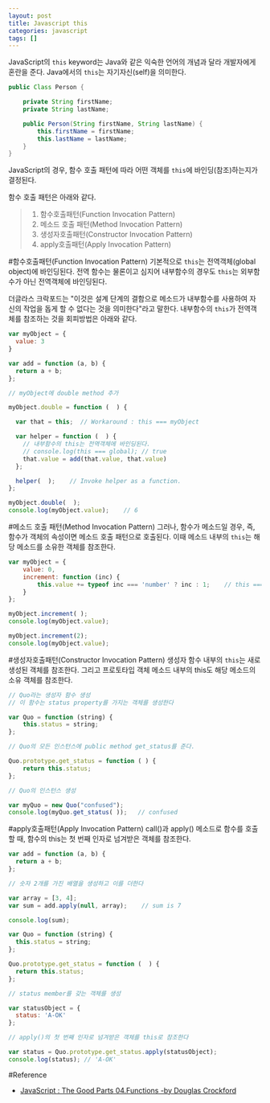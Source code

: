 ```yaml
---
layout: post
title: Javascript this
categories: javascript
tags: []
---
```


JavaScript의 `this` keyword는 Java와 같은 익숙한 언어의 개념과 달라 개발자에게 혼란을 준다. Java에서의 `this`는 자기자신(self)을 의미한다.

```java
public Class Person {

    private String firstName;
    private String lastName;

    public Person(String firstName, String lastName) {
    	this.firstName = firstName;
    	this.lastName = lastName;
    }
}
```

JavaScript의 경우, 함수 호출 패턴에 따라 어떤 객체를  `this`에 바인딩(참조)하는지가 결정된다.

함수 호출 패턴은 아래와 같다.

> 1. 함수호출패턴(Function Invocation Pattern)
> 2. 메소드 호출 패턴(Method Invocation Pattern)
> 3. 생성자호출패턴(Constructor Invocation Pattern)
> 4. apply호출패턴(Apply Invocation Pattern)


#함수호출패턴(Function Invocation Pattern)
기본적으로 `this`는 전역객체(global object)에 바인딩된다. 전역 함수는 물론이고 심지어 내부함수의 경우도 `this`는 외부함수가 아닌 전역객체에 바인딩된다.

더글라스 크락포드는 "이것은 설계 단계의 결함으로 메소드가 내부함수를 사용하여 자신의 작업을 돕게 할 수 없다는 것을 의미한다"라고 말한다. 내부함수의 `this`가 전역객체를 참조하는 것을 회피방법은 아래와 같다.

```javascript
var myObject = {
  value: 3
}

var add = function (a, b) {
  return a + b;
};

// myObject에 double method 추가

myObject.double = function (  ) {

  var that = this;	// Workaround : this === myObject

  var helper = function (  ) {
    // 내부함수의 this는 전역객체에 바인딩된다.
    // console.log(this === global); // true
    that.value = add(that.value, that.value)
  };

  helper(  );    // Invoke helper as a function.
};

myObject.double(  );
console.log(myObject.value);    // 6
```

#메소드 호출 패턴(Method Invocation Pattern)
그러나, 함수가 메소드일 경우, 즉, 함수가 객체의 속성이면 메소드 호출 패턴으로 호출된다. 이때 메소드 내부의 `this`는 해당 메소드를 소유한 객체를 참조한다.

```javascript
var myObject = {
    value: 0,
    increment: function (inc) {
        this.value += typeof inc === 'number' ? inc : 1;	// this === myObject
    }
};

myObject.increment( );
console.log(myObject.value);

myObject.increment(2);
console.log(myObject.value);
```

#생성자호출패턴(Constructor Invocation Pattern)
생성자 함수 내부의 `this`는 새로 생성된 객체를 참조한다. 그리고 프로토타입 객체 메소드 내부의 this도 해당 메소드의 소유 객체를 참조한다.

```javascript
// Quo라는 생성자 함수 생성
// 이 함수는 status property를 가지는 객체를 생성한다

var Quo = function (string) {
    this.status = string;
};

// Quo의 모든 인스턴스에 public method get_status를 준다.

Quo.prototype.get_status = function ( ) {
    return this.status;
};

// Quo의 인스턴스 생성

var myQuo = new Quo("confused");
console.log(myQuo.get_status( ));   // confused
```

#apply호출패턴(Apply Invocation Pattern)
call()과 apply() 메소드로 함수를 호출할 때, 함수의 this는 첫 번째 인자로 넘겨받은 객체를 참조한다.

```javascript
var add = function (a, b) {
  return a + b;
};

// 숫자 2개를 가진 배열을 생성하고 이를 더한다

var array = [3, 4];
var sum = add.apply(null, array);    // sum is 7

console.log(sum);

var Quo = function (string) {
  this.status = string;
};

Quo.prototype.get_status = function (  ) {
  return this.status;
};

// status member를 갖는 객체를 생성

var statusObject = {
  status: 'A-OK'
};

// apply()의 첫 번째 인자로 넘겨받은 객체를 this로 참조한다

var status = Quo.prototype.get_status.apply(statusObject);
console.log(status); // 'A-OK'
```

#Reference  

* [JavaScript : The Good Parts 04.Functions -by Douglas Crockford](http://www.yes24.com/24/goods/3071412?scode=032&OzSrank=1)  
